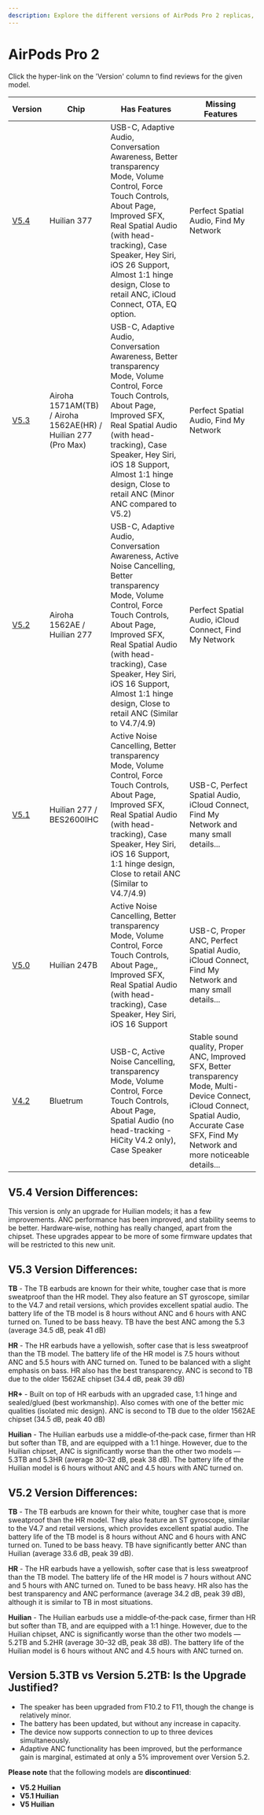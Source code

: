 ```yaml
---
description: Explore the different versions of AirPods Pro 2 replicas, including their chip, features, and missing features. Click on the version hyperlinks to find reviews for each model.
---
```


# AirPods Pro 2

Click the hyper-link on the 'Version' column to find reviews for the given model.

| Version                                                              | Chip                        | Has Features                                                                                                                                                                                                                                                                                                                              | Missing Features                                                                                                                                                                |
|----------------------------------------------------------------------|-----------------------------|-------------------------------------------------------------------------------------------------------------------------------------------------------------------------------------------------------------------------------------------------------------------------------------------------------------------------------------------|---------------------------------------------------------------------------------------------------------------------------------------------------------------------------------|
| [V5.4](https://www.reddit.com/r/AirReps/search?q=v5.4&restrict_sr=1) |  Huilian 377     | USB-C, Adaptive Audio, Conversation Awareness, Better transparency Mode, Volume Control, Force Touch Controls, About Page, Improved SFX, Real Spatial Audio (with head-tracking), Case Speaker, Hey Siri, iOS 26 Support, Almost 1:1 hinge design, Close to retail ANC, iCloud Connect, OTA, EQ option. | Perfect Spatial Audio, Find My Network     |
| [V5.3](https://www.reddit.com/r/AirReps/search?q=v5.3&restrict_sr=1) | Airoha 1571AM(TB) / Airoha 1562AE(HR) / Huilian 277 (Pro Max)              | USB-C, Adaptive Audio, Conversation Awareness, Better transparency Mode, Volume Control, Force Touch Controls, About Page, Improved SFX, Real Spatial Audio (with head-tracking), Case Speaker, Hey Siri, iOS 18 Support, Almost 1:1 hinge design, Close to retail ANC (Minor ANC compared to V5.2) | Perfect Spatial Audio, Find My Network     |
| [V5.2](https://www.reddit.com/r/AirReps/search?q=v5.2&restrict_sr=1) | Airoha 1562AE / Huilian 277 | USB-C, Adaptive Audio, Conversation Awareness, Active Noise Cancelling, Better transparency Mode, Volume Control, Force Touch Controls, About Page, Improved SFX, Real Spatial Audio (with head-tracking), Case Speaker, Hey Siri, iOS 16 Support, Almost 1:1 hinge design, Close to retail ANC (Similar to V4.7/4.9)        | Perfect Spatial Audio, iCloud Connect, Find My Network                                                                                                                          |
| [V5.1](https://www.reddit.com/r/AirReps/search?q=v5.1&restrict_sr=1) | Huilian 277 / BES2600IHC    | Active Noise Cancelling, Better transparency Mode, Volume Control, Force Touch Controls, About Page, Improved SFX, Real Spatial Audio (with head-tracking), Case Speaker, Hey Siri, iOS 16 Support, 1:1 hinge design, Close to retail ANC (Similar to V4.7/4.9)                                                              | USB-C, Perfect Spatial Audio, iCloud Connect, Find My Network and many small details...                                                                                         |
| [V5.0](https://www.reddit.com/r/AirReps/search?q=v5.0&restrict_sr=1) | Huilian 247B                | Active Noise Cancelling, Better transparency Mode, Volume Control, Force Touch Controls, About Page,, Improved SFX, Real Spatial Audio (with head-tracking), Case Speaker, Hey Siri, iOS 16 Support                                                                                                                          | USB-C, Proper ANC, Perfect Spatial Audio, iCloud Connect, Find My Network and many small details...                                                                             |
| [V4.2](https://www.reddit.com/r/AirReps/search?q=v4.2&restrict_sr=1) | Bluetrum                    | USB-C, Active Noise Cancelling, transparency Mode, Volume Control, Force Touch Controls, About Page, Spatial Audio (no head-tracking - HiCity V4.2 only), Case Speaker                                                                                                                                                       | Stable sound quality, Proper ANC, Improved SFX, Better transparency Mode, Multi-Device Connect, iCloud Connect, Spatial Audio, Accurate Case SFX, Find My Network and more noticeable details... |


## V5.4 Version Differences:

This version is only an upgrade for Huilian models; it has a few improvements. ANC performance has been improved, and stability seems to be better. Hardware‑wise, nothing has really changed, apart from the chipset. These upgrades appear to be more of some firmware updates that will be restricted to this new unit.  


## V5.3 Version Differences:

**TB** - The TB earbuds are known for their white, tougher case that is more sweatproof than the HR model. They also feature an ST gyroscope, similar to the V4.7 and retail versions, which provides excellent spatial audio. The battery life of the TB model is 8 hours without ANC and 6 hours with ANC turned on. Tuned to be bass heavy. TB have the best ANC among the 5.3 (average 34.5 dB, peak 41 dB)

**HR** - The HR earbuds have a yellowish, softer case that is less sweatproof than the TB model. The battery life of the HR model is 7.5 hours without ANC and 5.5 hours with ANC turned on. Tuned to be balanced with a slight emphasis on bass. HR also has the best transparency. ANC is second to TB due to the older 1562AE chipset (34.4 dB, peak 39 dB)

**HR+** - Built on top of HR earbuds with an upgraded case, 1:1 hinge and sealed/glued (best workmanship). Also comes with one of the better mic qualities (isolated mic design). ANC is second to TB due to the older 1562AE chipset (34.5 dB, peak 40 dB)

**Huilian** - The Huilian earbuds use a middle‑of‑the‑pack case, firmer than HR but softer than TB, and are equipped with a 1:1 hinge. However, due to the Huilian chipset, ANC is significantly worse than the other two models — 5.3TB and 5.3HR (average 30–32 dB, peak 38 dB). The battery life of the Huilian model is 6 hours without ANC and 4.5 hours with ANC turned on.


## V5.2 Version Differences:

**TB** - The TB earbuds are known for their white, tougher case that is more sweatproof than the HR model. They also feature an ST gyroscope, similar to the V4.7 and retail versions, which provides excellent spatial audio. The battery life of the TB model is 8 hours without ANC and 6 hours with ANC turned on. Tuned to be bass heavy. TB have significantly better ANC than Huilian (average 33.6 dB, peak 39 dB).

**HR** - The HR earbuds have a yellowish, softer case that is less sweatproof than the TB model. The battery life of the HR model is 7 hours without ANC and 5 hours with ANC turned on. Tuned to be bass heavy. HR also has the best transparency and ANC performance (average 34.2 dB, peak 39 dB), although it is similar to TB in most situations.

**Huilian** - The Huilian earbuds use a middle‑of‑the‑pack case, firmer than HR but softer than TB, and are equipped with a 1:1 hinge. However, due to the Huilian chipset, ANC is significantly worse than the other two models — 5.2TB and 5.2HR (average 30–32 dB, peak 38 dB). The battery life of the Huilian model is 6 hours without ANC and 4.5 hours with ANC turned on.


## Version 5.3TB vs Version 5.2TB: Is the Upgrade Justified?

- The speaker has been upgraded from F10.2 to F11, though the change is relatively minor.
- The battery has been updated, but without any increase in capacity.
- The device now supports connection to up to three devices simultaneously.
- Adaptive ANC functionality has been improved, but the performance gain is marginal, estimated at only a 5% improvement over Version 5.2.

**Please note** that the following models are **discontinued**:

- **V5.2 Huilian**
- **V5.1 Huilian**
- **V5 Huilian**
